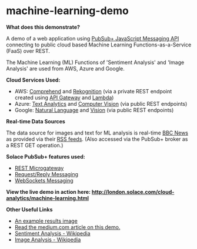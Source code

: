 # machine-learning-demo

**What does this demonstrate?**

A demo of a web application using [PubSub+ JavaScript Messaging API](https://dev.solace.com/tech/javascript-api/) connecting to public cloud based Machine Learning Functions-as-a-Service (FaaS) over REST.

The Machine Learning (ML) Functions of 'Sentiment Analysis' and 'Image Analysis' are used from AWS, Azure and Google.

**Cloud Services Used:**
- AWS: [Comprehend](https://aws.amazon.com/comprehend/) and [Rekognition](https://aws.amazon.com/rekognition/) (via a private REST endpoint created using [API Gateway](https://aws.amazon.com/api-gateway/) and [Lambda](https://aws.amazon.com/lambda/))
- Azure: [Text Analytics](https://azure.microsoft.com/en-us/services/cognitive-services/text-analytics/) and [Computer Vision](https://azure.microsoft.com/en-us/services/cognitive-services/computer-vision/) (via public REST endpoints)
- Google: [Natural Language](https://cloud.google.com/natural-language/) and [Vision](https://cloud.google.com/vision/) (via public REST endpoints)

**Real-time Data Sources**

The data source for images and text for ML analysis is real-time [BBC News](https://bbc.co.uk/news) as provided via their [RSS feeds](https://www.bbc.co.uk/news/10628494#userss). (Also accessed via the PubSub+ broker as a REST GET operation.)

  
**Solace PubSub+ features used:**
- [REST Microgateway](https://docs.solace.com/Features/Microgateway-Concepts/Microgateway-Use-Cases.htm)
- [Request/Reply Messaging](https://docs.solace.com/Messaging-Basics/Core-Concepts-Message-Models.htm#Request-)
- [WebSockets Messaging](https://docs.solace.com/Solace-PubSub-Messaging-APIs/JavaScript-API/Web-Messaging-Concepts/Web-Messaging-Architectures.htm)

**View the live demo in action here:
http://london.solace.com/cloud-analytics/machine-learning.html**

**Other Useful Links**
- [An example results image](website-files/example-result-1.png)
- [Read the medium.com article on this demo.](https://medium.com/solacedotcom/comparing-machine-learning-through-bbc-news-analysis-84ad9d7b1c94)
- [Sentiment Analysis - Wikipedia](https://en.wikipedia.org/wiki/Sentiment_analysis)
- [Image Analysis - Wikipedia](https://en.wikipedia.org/wiki/Image_analysis)

